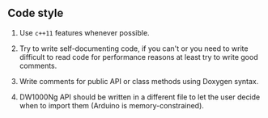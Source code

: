 Code style
----------

1. Use `c++11` features whenever possible.

2. Try to write self-documenting code, if you can't or you need to write difficult to read code for performance reasons at least try to write good comments.

3. Write comments for public API or class methods using Doxygen syntax.

4. DW1000Ng API should be written in a different file to let the user decide when to import them (Arduino is memory-constrained).